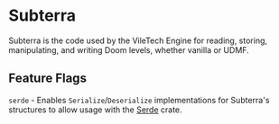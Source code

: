 # Subterra

Subterra is the code used by the VileTech Engine for reading, storing, manipulating, and writing Doom levels, whether vanilla or UDMF.

## Feature Flags

`serde` - Enables `Serialize`/`Deserialize` implementations for Subterra's structures to allow usage with the [Serde](https://serde.rs/) crate.
